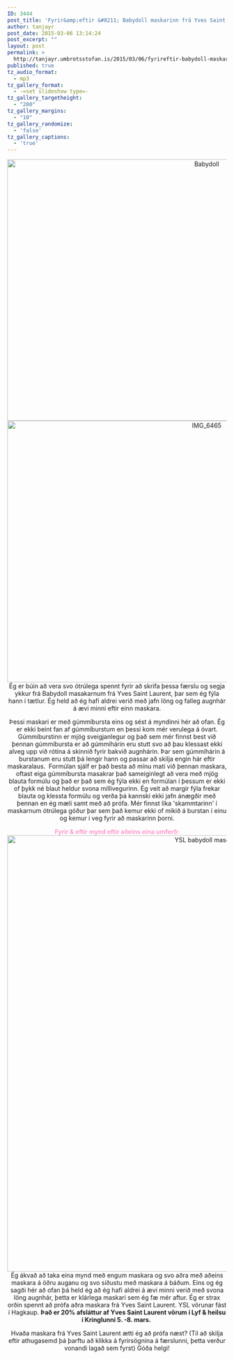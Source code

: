 ```yaml
---
ID: 3444
post_title: 'Fyrir&amp;eftir &#8211; Babydoll maskarinn frá Yves Saint Laurent einn sá besti'
author: tanjayr
post_date: 2015-03-06 13:14:24
post_excerpt: ""
layout: post
permalink: >
  http://tanjayr.umbrotsstofan.is/2015/03/06/fyrireftir-babydoll-maskarinn-fra-yves-saint-laurent-einn-sa-besti/
published: true
tz_audio_format:
  - mp3
tz_gallery_format:
  - -=set slideshow type=-
tz_gallery_targetheight:
  - "200"
tz_gallery_margins:
  - "10"
tz_gallery_randomize:
  - 'false'
tz_gallery_captions:
  - 'true'
---
```

<p style="text-align: center;"><img class="aligncenter size-large wp-image-3445" src="http://www.tanjayr.com/wp-content/uploads/2015/03/IMG_6452-1024x683.jpg" alt="Babydoll" width="900" height="600" />
<img class="aligncenter size-large wp-image-3446" src="http://www.tanjayr.com/wp-content/uploads/2015/03/IMG_6465-1024x683.jpg" alt="IMG_6465" width="900" height="600" />Ég er búin að vera svo ótrúlega spennt fyrir að skrifa þessa færslu og segja ykkur frá Babydoll masakarnum frá Yves Saint Laurent, þar sem ég fýla hann í tætlur. Ég held að ég hafi aldrei verið með jafn löng og falleg augnhár á ævi minni eftir einn maskara.</p>
<p style="text-align: center;">Þessi maskari er með gúmmíbursta eins og sést á myndinni hér að ofan. Ég er ekki beint fan af gúmmíburstum en þessi kom mér verulega á óvart. Gúmmiburstinn er mjög sveigjanlegur og það sem mér finnst best við þennan gúmmíbursta er að gúmmíhárin eru stutt svo að þau klessast ekki alveg upp við rótina á skinnið fyrir bakvið augnhárin. Þar sem gúmmíhárin á burstanum eru stutt þá lengir hann og passar að skilja engin hár eftir maskaralaus.  Formúlan sjálf er það besta að mínu mati við þennan maskara, oftast eiga gúmmíbursta masakrar það sameiginlegt að vera með mjög blauta formúlu og það er það sem ég fýla ekki en formúlan í þessum er ekki of þykk né blaut heldur svona millivegurinn. Ég veit að margir fýla frekar blauta og klessta formúlu og verða þá kannski ekki jafn ánægðir með þennan en ég mæli samt með að prófa. Mér finnst líka 'skammtarinn' í maskarnum ótrúlega góður þar sem það kemur ekki of mikið á burstan í einu og kemur í veg fyrir að maskarinn þorni.</p>
<p style="text-align: center;"><span style="color: #ff99cc;"><strong>Fyrir &amp; eftir mynd eftir aðeins eina umferð:</strong></span>
<img class="aligncenter size-large wp-image-3447" src="http://www.tanjayr.com/wp-content/uploads/2015/03/YSL-babydoll-mascara-921x1024.jpg" alt="YSL babydoll mascara" width="900" height="1001" />Ég ákvað að taka eina mynd með engum maskara og svo aðra með aðeins maskara á öðru auganu og svo síðustu með maskara á báðum. Eins og ég sagði hér að ofan þá held ég að ég hafi aldrei á ævi minni verið með svona löng augnhár, þetta er klárlega maskari sem ég fæ mér aftur. Ég er strax orðin spennt að prófa aðra maskara frá Yves Saint Laurent. YSL vörunar fást í Hagkaup. <strong>Það er 20% afsláttur af Yves Saint Laurent vörum í Lyf &amp; heilsu í Kringlunni 5. -8. mars. </strong></p>
<p style="text-align: center;">Hvaða maskara frá Yves Saint Laurent ætti ég að prófa næst?
(Til að skilja eftir athugasemd þá þarftu að klikka á fyrirsögnina á færslunni, þetta verður vonandi lagað sem fyrst)
Góða helgi!</p>